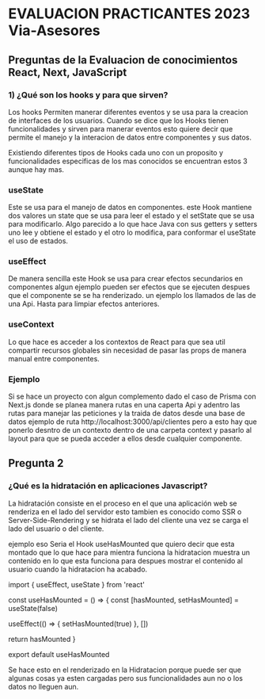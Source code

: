 # EVALUACION PRACTICANTES 2023 Via-Asesores

## Preguntas de la Evaluacion de conocimientos React, Next, JavaScript

### 1) ¿Qué son los hooks y para que sirven?

Los hooks Permiten manerar diferentes eventos y se usa para la creacion de interfaces de los usuarios.
Cuando se dice que los Hooks tienen funcionalidades y sirven para manerar eventos esto quiere decir que permite el manejo y la interacion de datos entre componentes y sus datos. 

Existiendo diferentes tipos de Hooks cada uno con un proposito y funcionalidades especificas de los mas conocidos se encuentran estos 3 aunque hay mas.

### useState
Este se usa para el manejo de datos en componentes. este Hook mantiene dos valores un state que se usa para leer el estado y el setState que se usa para modificarlo. Algo parecido a lo que hace Java con sus getters y setters uno lee y obtiene el estado y el otro lo modifica, para conformar el useState el uso de estados.

### useEffect
De manera sencilla este Hook se usa para crear efectos secundarios en componentes algun ejemplo pueden ser efectos que se ejecuten despues que el componente se se ha renderizado. un ejemplo  los llamados de las de una Api. Hasta para limpiar efectos anteriores.

### useContext  
Lo que hace es acceder a los contextos de React para que sea util compartir recursos globales sin necesidad de pasar las props de manera manual entre componentes.

### Ejemplo 

Si se hace un proyecto con algun complemento dado el caso de Prisma con Next.js  donde se planea manera rutas en una caperta Api y adentro las rutas para manejar las peticiones y la traida de datos desde una base de datos ejemplo de ruta http://localhost:3000/api/clientes pero a esto hay que ponerlo desntro de un contexto dentro de una carpeta context y pasarlo al layout para que se pueda acceder a ellos desde cualquier componente.


## Pregunta 2

### ¿Qué es la hidratación en aplicaciones Javascript?

La hidratación consiste en el proceso  en el que una aplicación web se renderiza en el lado del servidor 
esto tambien es conocido como SSR o Server-Side-Rendering y se hidrata el lado del cliente una vez se carga el lado del usuario o del cliente.

ejemplo eso Seria el Hook useHasMounted que quiero decir que esta montado que lo que hace para mientra funciona la hidratacion muestra un contenido en lo que esta funciona para despues mostrar el contenido al usuario cuando la hidratacion ha acabado.

import { useEffect, useState } from 'react'

const useHasMounted = () => {
  const [hasMounted, setHasMounted] = useState(false)

  useEffect(() => {
    setHasMounted(true)
  }, [])

  return hasMounted
}

export default useHasMounted


Se hace esto en el renderizado en la Hidratacion porque puede ser que algunas cosas ya esten cargadas pero sus funcionalidades aun no o los datos no lleguen aun.